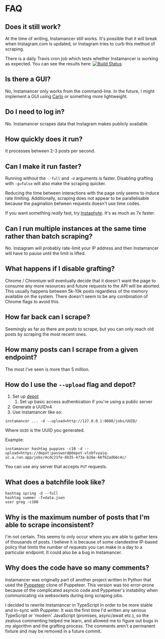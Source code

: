 # FAQ
## Does it still work?
At the time of writing, Instamancer still works. It's possible that it will break when Instagram.com is updated, or Instagram tries to curb this method of scraping.

There is a daily Travis cron job which tests whether Instamancer is working as expected. You can see the results here: [![Build Status](https://travis-ci.com/ScriptSmith/instamancer.svg?token=s9KJfKerUtoC75SEgCjT&branch=master)](https://travis-ci.com/ScriptSmith/instamancer)

## Is there a GUI?
No, Instamancer only works from the command-line. In the future, I might implement a GUI using [Carlo](https://github.com/GoogleChromeLabs/carlo) or something more lightweight.

## Do I need to log in?
No. Instamancer scrapes data that Instagram makes publicly available.

## How quickly does it run?
It processes between 2-3 posts per second.

## Can I make it run faster?
Running without the `--full` and `-d` arguments is faster. Disabling grafting with `-g=false` will also make the scraping quicker.

Reducing the time between interactions with the page only seems to induce rate limiting. Additionally, scraping does not appear to be parallelisable because the pagination between requests doesn't use time codes.

If you want something *really* fast, try [Instaphyte](https://github.com/ScriptSmith/instaphyte). It's as much as 7x faster.

## Can I run multiple instances at the same time rather than batch scraping?
No. Instagram will probably rate-limit your IP address and then Instamancer will have to pause until the limit is lifted.

## What happens if I disable grafting?
Chrome / Chromium will eventually decide that it doesn't want the page to consume any more resources and future requests to the API will be aborted. This usually happens between 5k-10k posts regardless of the memory available on the system. There doesn't seem to be any combination of Chrome flags to avoid this.

## How far back can I scrape?
Seemingly as far as there are posts to scrape, but you can only reach old posts by scraping the most recent ones.

## How many posts can I scrape from a given endpoint?
The most I've seen is more than 5 million.

## How do I use the `--upload` flag and depot?
1. Set up [depot](https://github.com/ScriptSmith/depot)
    1. Set up basic access authentication if you're using a public server
2. Generate a UUIDv4
3. Use instamancer like so:

```
instamancer ... -d --upload=http://127.0.0.1:8080/jobs/UUID/
```

Where `UUID` is the UUID you generated.

Example:

```
instamancer hashtag puppies -c10 -d --upload=https://depot:password@depot-vlnbfvyaiq-uc.a.run.app/jobs/4cdc21fe-6b35-473a-b26e-66f62ad66c4c/
```

You can use any server that accepts `PUT` requests.


## What does a batchfile look like?
```
hashtag spring -d --full
hashtag summer -f=data.json
user greg -c100
```

## Why is the maximum number of posts that I'm able to scrape inconsistent?
I'm not certain. This seems to only occur where you are able to gather tens of thousands of posts. I believe it is because of some clandestine IP-based policy that limits the number of requests you can make in a day to a particular endpoint. It could also be a bug in Instamancer.

## Why does the code have so many comments?
Instamancer was originally part of another project written in Python that used the [Pyppeteer](https://github.com/miyakogi/pyppeteer) clone of Puppeteer. This version was too error-prone because of the complicated asyncio code and Pyppeteer's instability when communicating via websockets during long scraping jobs.

I decided to rewrite Instamancer in TypeScript in order to be more stable and in-sync with Puppeter. It was the first time I'd written any serious TypeScript or 'modern' JavaScript (promises, async/await etc.), so the zealous commenting helped me learn, and allowed me to figure out bugs in my algorithm and the grafting process. The comments aren't a permanent fixture and may be removed in a future commit.
